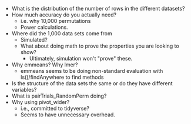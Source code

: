 + What is the distribution of the number of rows in the different datasets?
+ How much accuracy do you actually need? 
  + i.e. why 10,000 permutations
  + Power calculations.
+ Where did the 1,000 data sets come from
  + Simulated?
  + What about doing math to prove the properties you are looking to show?
     + Ultimately, simulation won't "prove" these.
+ Why emmeans? Why lmer?	 
   + emmeans seems to be doing non-standard evaluation with ls()/findAnywhere to find methods
+ Is the structure of the data sets the same or do they have different variables?
+ What is pairTrials_RandomPerm doing?
+ Why using pivot_wider?  
  + i.e., committed to tidyverse?
  + Seems to have unnecessary overhead.
